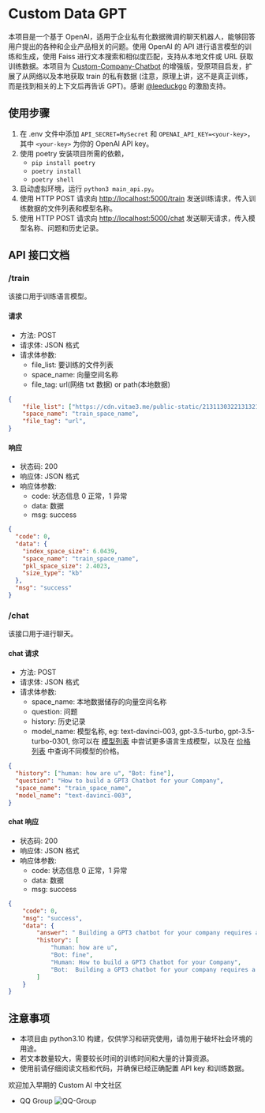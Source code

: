 # Custom Data GPT

本项目是一个基于 OpenAI，适用于企业私有化数据微调的聊天机器人，能够回答用户提出的各种和企业产品相关的问题。使用 OpenAI 的 API 进行语言模型的训练和生成，使用 Faiss 进行文本搜索和相似度匹配，支持从本地文件或 URL 获取训练数据。本项目为 [Custom-Company-Chatbot](https://replit.com/@DavidAtReplit/Custom-Company-Chatbot) 的增强版，受原项目启发，扩展了从网络以及本地获取 train 的私有数据 (注意，原理上讲，这不是真正训练，而是找到相关的上下文后再告诉 GPT)。感谢 [@leeduckgo](https://github.com/leeduckgo) 的激励支持。

## 使用步骤

1. 在 .env 文件中添加 `API_SECRET=MySecret` 和 `OPENAI_API_KEY=<your-key>`，其中 `<your-key>` 为你的 OpenAI API key。
2. 使用 poetry 安装项目所需的依赖，
    - `pip install poetry`
    - `poetry install`
    - `poetry shell`
3. 启动虚拟环境，运行 `python3 main_api.py`。
4. 使用 HTTP POST 请求向 <http://localhost:5000/train> 发送训练请求，传入训练数据的文件列表和模型名称。
5. 使用 HTTP POST 请求向 <http://localhost:5000/chat> 发送聊天请求，传入模型名称、问题和历史记录。

## API 接口文档

### /train

该接口用于训练语言模型。

#### 请求

- 方法: POST
- 请求体: JSON 格式
- 请求体参数:
  - file_list: 要训练的文件列表
  - space_name: 向量空间名称
  - file_tag: url(网络 txt 数据) or path(本地数据)

```json
{
    "file_list": ["https://cdn.vitae3.me/public-static/213113032213132120.1680148867987.txt"],
    "space_name": "train_space_name",
    "file_tag": "url",
}
```

#### 响应

- 状态码: 200
- 响应体: JSON 格式
- 响应体参数:
  - code: 状态信息 0 正常，1 异常
  - data: 数据
  - msg: success

```json
{
  "code": 0,
  "data": {
    "index_space_size": 6.0439,
    "space_name": "train_space_name",
    "pkl_space_size": 2.4023,
    "size_type": "kb"
  },
  "msg": "success"
}
```

### /chat

该接口用于进行聊天。

#### chat 请求

- 方法: POST
- 请求体: JSON 格式
- 请求体参数:
  - space_name: 本地数据储存的向量空间名称
  - question: 问题
  - history: 历史记录
  - model_name: 模型名称, eg: text-davinci-003, gpt-3.5-turbo, gpt-3.5-turbo-0301, 你可以在 [模型列表](https://platform.openai.com/docs/models) 中尝试更多语言生成模型，以及在 [价格列表](https://openai.com/pricing) 中查询不同模型的价格。

```json
{
  "history": ["human: how are u", "Bot: fine"],
  "question": "How to build a GPT3 Chatbot for your Company",
  "space_name": "train_space_name",
  "model_name": "text-davinci-003",
}
```

#### chat 响应

- 状态码: 200
- 响应体: JSON 格式
- 响应体参数:
  - code: 状态信息 0 正常，1 异常
  - data: 数据
  - msg: success

```json
{
    "code": 0,
    "msg": "success",
    "data": {
        "answer": " Building a GPT3 chatbot for your company requires a few steps. First, you need to get your OpenAI API key and add it to Secrets as OPENAI_API_KEY. Next, you need to create an API_KEY for the JSON API. After that, you need to fill the training/facts folder with as many text documents as you can containing information about the company you're training it on. Finally, you need to edit the master.txt file to represent how you want the bot to behave when interacting with the users.",
        "history": [
            "human: how are u",
            "Bot: fine",
            "Human: How to build a GPT3 Chatbot for your Company",
            "Bot:  Building a GPT3 chatbot for your company requires a few steps. First, you need to get your OpenAI API key and add it to Secrets as OPENAI_API_KEY. Next, you need to create an API_KEY for the JSON API. After that, you need to fill the training/facts folder with as many text documents as you can containing information about the company you're training it on. Finally, you need to edit the master.txt file to represent how you want the bot to behave when interacting with the users."
        ]
    }
}
```

## 注意事项

- 本项目由 python3.10 构建，仅供学习和研究使用，请勿用于破坏社会环境的用途。
- 若文本数量较大，需要较长时间的训练时间和大量的计算资源。
- 使用前请仔细阅读文档和代码，并确保已经正确配置 API key 和训练数据。

欢迎加入早期的 Custom AI 中文社区

- QQ Group
![QQ-Group](https://cdn.nlark.com/yuque/0/2023/jpeg/164272/1680242510930-dc0b7da5-053a-4845-8fc1-1fb48b6daeb6.jpeg)
